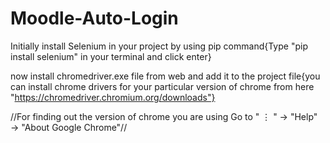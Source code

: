 # Moodle-Auto-Login
Initially install Selenium in your project by using pip command{Type "pip install selenium" in your terminal and click enter}

now install chromedriver.exe file from web and add it to the project file{you can install chrome drivers for your particular version of chrome from here "https://chromedriver.chromium.org/downloads"}

//For finding out the version of chrome you are using Go to "	⋮ " → "Help" → "About Google Chrome"//

